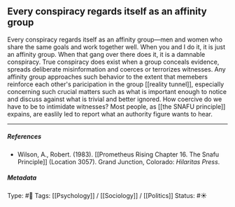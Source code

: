 ## Every conspiracy regards itself as an affinity group  # 

Every conspiracy regards itself as an affinity group—men and women who share the same goals and work together well. When you and I do it, it is just an affinity group. When that gang over there does it, it is a damnable conspiracy. True conspiracy does exist when a group conceals evidence, spreads deliberate misinformation and coerces or terrorizes witnesses. Any affinity group approaches such behavior to the extent that memebers reinforce each other's paricipation in the group [[reality tunnel]], especially concerning such crucial matters such as what is important enough to notice and discuss against what is trivial and better ignored. How coercive do we have to be to intimidate witnesses? Most people, as [[the SNAFU principle]] expains, are easlily led to report what an authority figure wants to hear. 

___

##### References

- Wilson, A., Robert. (1983). [[Prometheus Rising Chapter 16. The Snafu Principle]] (Location 3057). Grand Junction, Colorado: _Hilaritas Press_.

##### Metadata

Type: #🔴 
Tags: [[Psychology]] / [[Sociology]] / [[Politics]]
Status: #☀️ 